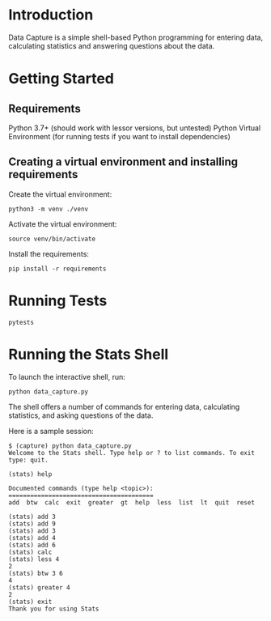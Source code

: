 # Introduction

Data Capture is a simple shell-based Python programming for entering data, calculating statistics and answering questions about the data.

# Getting Started

## Requirements

Python 3.7+ (should work with lessor versions, but untested)
Python Virtual Environment (for running tests if you want to install dependencies)

## Creating a virtual environment and installing requirements

Create the virtual environment:

`python3 -m venv ./venv`

Activate the virtual environment:

`source venv/bin/activate`

Install the requirements:

`pip install -r requirements`

# Running Tests

`pytests`

# Running the Stats Shell

To launch the interactive shell, run: 

`python data_capture.py`

The shell offers a number of commands for entering data, calculating statistics, and asking questions of the data.

Here is a sample session:

```
$ (capture) python data_capture.py
Welcome to the Stats shell. Type help or ? to list commands. To exit type: quit.

(stats) help

Documented commands (type help <topic>):
========================================
add  btw  calc  exit  greater  gt  help  less  list  lt  quit  reset

(stats) add 3
(stats) add 9
(stats) add 3
(stats) add 4
(stats) add 6
(stats) calc
(stats) less 4
2
(stats) btw 3 6
4
(stats) greater 4
2
(stats) exit
Thank you for using Stats
```